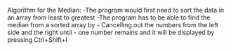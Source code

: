 Algorithm for the Median:
  -The program would first need to sort the data in an array from least to greatest
  -The program has to be able to find the median from a sorted array by
    - Cancelling out the numbers from the left side and the right until
      - one number remains and it will be displayed by pressing Ctrl+Shift+I
  
